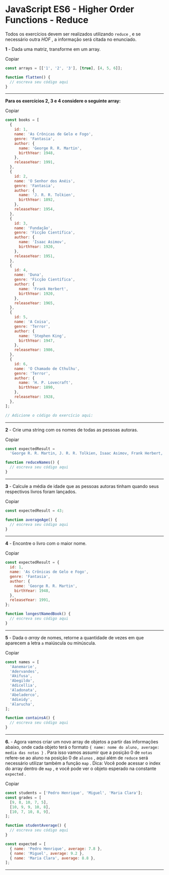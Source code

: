 # JavaScript ES6 - Higher Order Functions - Reduce

Todos os exercícios devem ser realizados utilizando `reduce` , e se necessário outra _HOF_ , a informação será citada no enunciado.

**1** - Dada uma matriz, transforme em um array.

Copiar

```javascript
const arrays = [['1', '2', '3'], [true], [4, 5, 6]];

function flatten() {
  // escreva seu código aqui
}
```

---

**Para os exercícios 2, 3 e 4 considere o seguinte array:**

Copiar

```javascript
const books = [
  {
    id: 1,
    name: 'As Crônicas de Gelo e Fogo',
    genre: 'Fantasia',
    author: {
      name: 'George R. R. Martin',
      birthYear: 1948,
    },
    releaseYear: 1991,
  },
  {
    id: 2,
    name: 'O Senhor dos Anéis',
    genre: 'Fantasia',
    author: {
      name: 'J. R. R. Tolkien',
      birthYear: 1892,
    },
    releaseYear: 1954,
  },
  {
    id: 3,
    name: 'Fundação',
    genre: 'Ficção Científica',
    author: {
      name: 'Isaac Asimov',
      birthYear: 1920,
    },
    releaseYear: 1951,
  },
  {
    id: 4,
    name: 'Duna',
    genre: 'Ficção Científica',
    author: {
      name: 'Frank Herbert',
      birthYear: 1920,
    },
    releaseYear: 1965,
  },
  {
    id: 5,
    name: 'A Coisa',
    genre: 'Terror',
    author: {
      name: 'Stephen King',
      birthYear: 1947,
    },
    releaseYear: 1986,
  },
  {
    id: 6,
    name: 'O Chamado de Cthulhu',
    genre: 'Terror',
    author: {
      name: 'H. P. Lovecraft',
      birthYear: 1890,
    },
    releaseYear: 1928,
  },
];

// Adicione o código do exercício aqui:
```

---

**2** - Crie uma string com os nomes de todas as pessoas autoras.

Copiar

```javascript
const expectedResult =
  'George R. R. Martin, J. R. R. Tolkien, Isaac Asimov, Frank Herbert, Stephen King, H. P. Lovecraft.';

function reduceNames() {
  // escreva seu código aqui
}
```

---

**3** - Calcule a média de idade que as pessoas autoras tinham quando seus respectivos livros foram lançados.

Copiar

```javascript
const expectedResult = 43;

function averageAge() {
  // escreva seu código aqui
}
```

---

**4** - Encontre o livro com o maior nome.

Copiar

```javascript
const expectedResult = {
  id: 1,
  name: 'As Crônicas de Gelo e Fogo',
  genre: 'Fantasia',
  author: {
    name: 'George R. R. Martin',
    birthYear: 1948,
  },
  releaseYear: 1991,
};

function longestNamedBook() {
  // escreva seu código aqui
}
```

---

**5** - Dada o _array_ de nomes, retorne a quantidade de vezes em que aparecem a letra `a` maiúscula ou minúscula.

Copiar

```javascript
const names = [
  'Aanemarie',
  'Adervandes',
  'Akifusa',
  'Abegildo',
  'Adicellia',
  'Aladonata',
  'Abeladerco',
  'Adieidy',
  'Alarucha',
];

function containsA() {
  // escreva seu código aqui
}
```

---

**6.** - Agora vamos criar um novo array de objetos a partir das informações abaixo, onde cada objeto terá o formato `{ name: nome do aluno, average: media das notas }` . Para isso vamos assumir que a posição 0 de `notas` refere-se ao aluno na posição 0 de `alunos` , aqui além de `reduce` será necessário utilizar também a função `map` . Dica: Você pode acessar o index do array dentro de `map` , e você pode ver o objeto esperado na constante `expected` .

Copiar

```javascript
const students = ['Pedro Henrique', 'Miguel', 'Maria Clara'];
const grades = [
  [9, 8, 10, 7, 5],
  [10, 9, 9, 10, 8],
  [10, 7, 10, 8, 9],
];

function studentAverage() {
  // escreva seu código aqui
}

const expected = [
  { name: 'Pedro Henrique', average: 7.8 },
  { name: 'Miguel', average: 9.2 },
  { name: 'Maria Clara', average: 8.8 },
];
```

---
